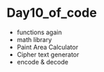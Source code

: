 # Day10_of_code

* functions again
* math library 
* Paint Area Calculator
* Cipher text generator 
* encode & decode